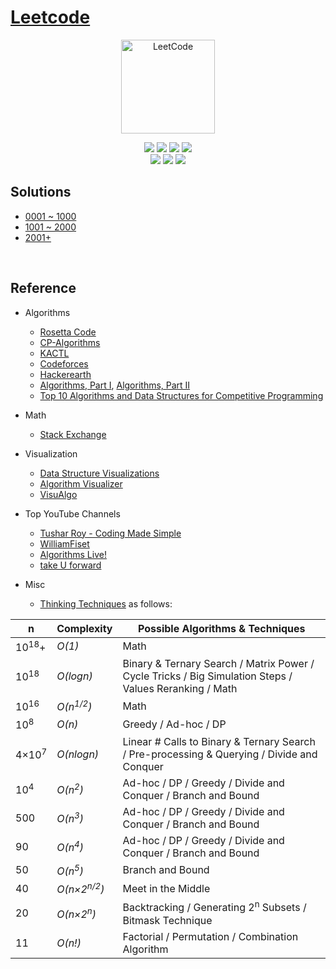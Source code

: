 # [Leetcode](https://leetcode.com/problemset/all/)
<div align="center">
    <img src="https://i.imgur.com/IsS5xkZ.png" width="150" title="LeetCode" alt="LeetCode">
</div>
<p align="center">
    <a href="./LICENSE.md"><img src="https://img.shields.io/github/license/vikash-g/Leetcode?color=blue"></a>
    <a><img src="https://img.shields.io/github/languages/top/vikash-g/Leetcode?color=magenta"></a>
    <a><img src="https://img.shields.io/badge/update-daily-green"></a>
    <a><img src="https://img.shields.io/badge/solutions-25%20of%202290-ff69b4"></a>
    </br>
    <a><img src="https://img.shields.io/badge/Easy-12/575-00a152"></a>
    <a><img src="https://img.shields.io/badge/Medium-11/1215-f0ae4e"></a>
    <a><img src="https://img.shields.io/badge/Hard-2/500-d95450"></a>
</p>

## Solutions
- [0001 ~ 1000](./Solutions0001-1000.md)
- [1001 ~ 2000](./Solutions1001-2000.md)
- [2001+](./Solutions2001+.md)

</br>

## Reference

* Algorithms
    * [Rosetta Code](https://rosettacode.org)
    * [CP-Algorithms](https://cp-algorithms.com)
    * [KACTL](https://github.com/kth-competitive-programming/kactl)
    * [Codeforces](https://codeforces.com/)
    * [Hackerearth](https://www.hackerearth.com/practice/)
    * [Algorithms, Part I](https://www.coursera.org/learn/algorithms-part1), [Algorithms, Part II](https://www.coursera.org/learn/algorithms-part2)
    * [Top 10 Algorithms and Data Structures for Competitive Programming](https://www.geeksforgeeks.org/top-algorithms-and-data-structures-for-competitive-programming/)

* Math
    * [Stack Exchange](https://math.stackexchange.com)

* Visualization
    * [Data Structure Visualizations](https://www.cs.usfca.edu/~galles/visualization/Algorithms.html)
    * [Algorithm Visualizer](https://algorithm-visualizer.org/)
    * [VisuAlgo](https://visualgo.net/en)

* Top YouTube Channels
    * [Tushar Roy - Coding Made Simple](https://www.youtube.com/channel/UCZLJf_R2sWyUtXSKiKlyvAw)
    * [WilliamFiset](https://www.youtube.com/c/WilliamFiset-videos)
    * [Algorithms Live!](https://www.youtube.com/c/AlgorithmsLive)
    * [take U forward](https://www.youtube.com/c/takeUforward)

* Misc
    * [Thinking Techniques](https://sites.google.com/site/mostafasibrahim/programming-competitions/thinking-techniques) as follows:

| n | Complexity | Possible Algorithms & Techniques |
| - | - | - |
| 10<sup>18</sup>+ | _O(1)_ | Math |
| 10<sup>18</sup> | _O(logn)_ | Binary & Ternary Search / Matrix Power / Cycle Tricks / Big Simulation Steps / Values Reranking / Math |
| 10<sup>16</sup> | _O(n<sup>1/2</sup>)_ | Math |
| 10<sup>8</sup> | _O(n)_ | Greedy / Ad-hoc / DP |
| 4×10<sup>7</sup> | _O(nlogn)_ | Linear # Calls to Binary & Ternary Search / Pre-processing & Querying / Divide and Conquer |
| 10<sup>4</sup> | _O(n<sup>2</sup>)_ | Ad-hoc / DP / Greedy / Divide and Conquer / Branch and Bound |
| 500 | _O(n<sup>3</sup>)_ | Ad-hoc / DP / Greedy / Divide and Conquer / Branch and Bound  |
| 90 | _O(n<sup>4</sup>)_ | Ad-hoc / DP / Greedy / Divide and Conquer / Branch and Bound |
| 50 | _O(n<sup>5</sup>)_ | Branch and Bound |
| 40 | _O(n×2<sup>n/2</sup>)_ | 	Meet in the Middle |
| 20 | _O(n×2<sup>n</sup>)_ | Backtracking / Generating 2<sup>n</sup> Subsets / Bitmask Technique |
| 11 | _O(n!)_ | Factorial / Permutation / Combination Algorithm |
